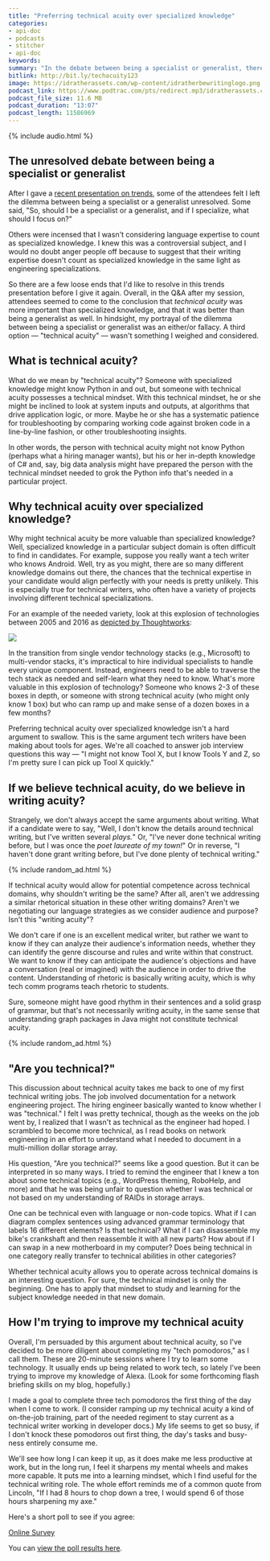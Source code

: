 ```yaml
---
title: "Preferring technical acuity over specialized knowledge"
categories:
- api-doc
- podcasts
- stitcher
- api-doc
keywords:
summary: "In the debate between being a specialist or generalist, there's also a third option: developing <i>technical acuity</i>. A person with a high degree of technical acuity has the technical mindset needed to understand and solve problems across a variety of technical domains. Given the ever growing number of technologies, developing technical acuity can be more advantageous, especially in technical writing contexts since technical writers work with a lot of different technologies."
bitlink: http://bit.ly/techacuity123
image: https://idratherassets.com/wp-content/idratherbewritinglogo.png
podcast_link: https://www.podtrac.com/pts/redirect.mp3/idratherassets.com/podcasts/technicalacuity.mp3
podcast_file_size: 11.6 MB
podcast_duration: "13:07"
podcast_length: 11586969
---
```


{% include audio.html %}

## The unresolved debate between being a specialist or generalist

After I gave a [recent presentation on trends](https://idratherbewriting.com/2018/10/09/tech-comm-trends-more-collaboration-with-engineers/), some of the attendees felt I left the dilemma between being a specialist or a generalist unresolved. Some said, "So, should I be a specialist or a generalist, and if I specialize, what should I focus on?"

Others were incensed that I wasn't considering language expertise to count as specialized knowledge. I knew this was a controversial subject, and I would no doubt anger people off because to suggest that their writing expertise doesn't count as specialized knowledge in the same light as engineering specializations.

So there are a few loose ends that I'd like to resolve in this trends presentation before I give it again. Overall, in the Q&A after my session, attendees seemed to come to the conclusion that *technical acuity* was more important than specialized knowledge, and that it was better than being a generalist as well. In hindsight, my portrayal of the dilemma between being a specialist or generalist was an either/or fallacy. A third option &mdash; "technical acuity" &mdash; wasn't something I weighed and considered.

## What is technical acuity?

What do we mean by "technical acuity"? Someone with specialized knowledge might know Python in and out, but someone with technical acuity possesses a technical mindset. With this technical mindset, he or she might be inclined to look at system inputs and outputs, at algorithms that drive application logic, or more. Maybe he or she has a systematic patience for troubleshooting by comparing working code against broken code in a line-by-line fashion, or other troubleshooting insights.

In other words, the person with technical acuity might not know Python (perhaps what a hiring manager wants), but his or her in-depth knowledge of C# and, say, big data analysis might have prepared the person with the technical mindset needed to grok the Python info that's needed in a particular project.

## Why technical acuity over specialized knowledge?

Why might technical acuity be more valuable than specialized knowledge? Well, specialized knowledge in a particular subject domain is often difficult to find in candidates. For example, suppose you really want a tech writer who knows Android. Well, try as you might, there are so many different knowledge domains out there, the chances that the technical expertise in your candidate would align perfectly with your needs is pretty unlikely. This is especially true for technical writers, who often have a variety of projects involving different technical specializations.

For an example of the needed variety, look at this explosion of technologies between 2005 and 2016 as [depicted by Thoughtworks](https://www.thoughtworks.com/insights/blog/implications-tech-stack-complexity-executives):

<a href="https://www.thoughtworks.com/insights/blog/implications-tech-stack-complexity-executives"><img src="/images/techstackcomplexity.png" /></a>

In the transition from single vendor technology stacks (e.g., Microsoft) to multi-vendor stacks, it's impractical to hire individual specialists to handle every unique component. Instead, engineers need to be able to traverse the tech stack as needed and self-learn what they need to know. What's more valuable in this explosion of technology? Someone who knows 2-3 of these boxes in depth, or someone with strong technical acuity (who might only know 1 box) but who can ramp up and make sense of a dozen boxes in a few months?

Preferring technical acuity over specialized knowledge isn't a hard argument to swallow. This is the same argument tech writers have been making about tools for ages. We're all coached to answer job interview questions this way &mdash; "I might not know Tool X, but I know Tools Y and Z, so I'm pretty sure I can pick up Tool X quickly."

## If we believe technical acuity, do we believe in writing acuity?

Strangely, we don't always accept the same arguments about writing. What if a candidate were to say, "Well, I don't know the details around technical writing, but I've written several *plays.*" Or, "I've never done technical writing before, but I was once the *poet laureate of my town!*" Or in reverse, "I haven't done grant writing before, but I've done plenty of technical writing."

{% include random_ad.html %}

If technical acuity would allow for potential competence across technical domains, why shouldn't writing be the same? After all, aren't we addressing a similar rhetorical situation in these other writing domains? Aren't we negotiating our language strategies as we consider audience and purpose? Isn't this "writing acuity"?

We don't care if one is an excellent medical writer, but rather we want to know if they can analyze their audience's information needs, whether they can identify the genre discourse and rules and write within that construct. We want to know if they can anticipate the audience's objections and have a conversation (real or imagined) with the audience in order to drive the content. Understanding of rhetoric is basically writing acuity, which is why tech comm programs teach rhetoric to students.

Sure, someone might have good rhythm in their sentences and a solid grasp of grammar, but that's not necessarily writing acuity, in the same sense that understanding graph packages in Java might not constitute technical acuity.

{% include random_ad.html %}

## "Are you technical?"

This discussion about technical acuity takes me back to one of my first technical writing jobs. The job involved documentation for a network engineering project. The hiring engineer basically wanted to know whether I was "technical." I felt I was pretty technical, though as the weeks on the job went by, I realized that I wasn't as technical as the engineer had hoped. I scrambled to become more technical, as I read books on network engineering in an effort to understand what I needed to document in a multi-million dollar storage array.

His question, "Are you technical?" seems like a good question. But it can be interpreted in so many ways. I tried to remind the engineer that I knew a ton about some technical topics (e.g., WordPress theming, RoboHelp, and more) and that he was being unfair to question whether I was technical or not based on my understanding of RAIDs in storage arrays.

One can be technical even with language or non-code topics. What if I can diagram complex sentences using advanced grammar terminology that labels 16 different elements? Is that technical? What if I can disassemble my bike's crankshaft and then reassemble it with all new parts? How about if I can swap in a new motherboard in my computer? Does being technical in one category really transfer to technical abilities in other categories?

Whether technical acuity allows you to operate across technical domains is an interesting question. For sure, the technical mindset is only the beginning. One has to apply that mindset to study and learning for the subject knowledge needed in that new domain.

## How I'm trying to improve my technical acuity

Overall, I'm persuaded by this argument about technical acuity, so I've decided to be more diligent about completing my "tech pomodoros," as I call them. These are 20-minute sessions where I try to learn some technology. It usually ends up being related to work tech, so lately I've been trying to improve my knowledge of Alexa. (Look for some forthcoming flash briefing skills on my blog, hopefully.)

I made a goal to complete three tech pomodoros the first thing of the day when I come to work. (I consider ramping up my technical acuity a kind of on-the-job training, part of the needed regiment to stay current as a technical writer working in developer docs.) My life seems to get so busy, if I don't knock these pomodoros out first thing, the day's tasks and busy-ness entirely consume me.

We'll see how long I can keep it up, as it does make me less productive at work, but in the long run, I feel it sharpens my mental wheels and makes more capable. It puts me into a learning mindset, which I find useful for the technical writing role. The whole effort reminds me of a common quote from Lincoln, "If I had 8 hours to chop down a tree, I would spend 6 of those hours sharpening my axe."

Here's a short poll to see if you agree:

<script language="JavaScript" src="https://www.questionpro.com/a/TakePoll?pollID=6363803"></script><noscript><a href="http://www.questionpro.com" title="online survey">Online Survey</a></noscript>

You can [view the poll results here](https://www.questionpro.com/t/PEaL3ZdCOo).
